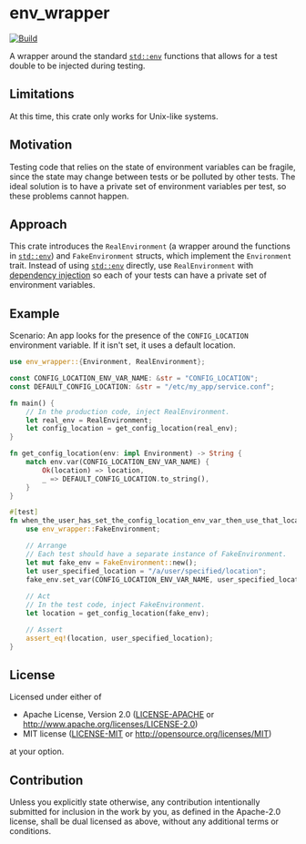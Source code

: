 # env_wrapper

[![Build](https://github.com/Aembit/env_wrapper/actions/workflows/build.yml/badge.svg?branch=main)](https://github.com/Aembit/env_wrapper/actions/workflows/build.yml)

A wrapper around the standard [`std::env`](https://doc.rust-lang.org/std/env/index.html)
functions that allows for a test double to be injected during testing.

## Limitations

At this time, this crate only works for Unix-like systems.

## Motivation

Testing code that relies on the state of environment variables can be
fragile, since the state may change between tests or be polluted by other tests.
The ideal solution is to have a private set of environment variables per test,
so these problems cannot happen.

## Approach

This crate introduces the `RealEnvironment`
(a wrapper around the functions in [`std::env`](https://doc.rust-lang.org/std/env/index.html))
and
`FakeEnvironment` structs, which implement the
`Environment` trait. Instead of using
[`std::env`](https://doc.rust-lang.org/std/env/index.html) directly,
use `RealEnvironment` with
[dependency injection](https://en.wikipedia.org/wiki/Dependency_injection)
so each of your tests can have a private set of environment variables.

## Example

Scenario: An app looks for the presence of the `CONFIG_LOCATION` environment
variable. If it isn't set, it uses a default location.

```rust
use env_wrapper::{Environment, RealEnvironment};

const CONFIG_LOCATION_ENV_VAR_NAME: &str = "CONFIG_LOCATION";
const DEFAULT_CONFIG_LOCATION: &str = "/etc/my_app/service.conf";

fn main() {
    // In the production code, inject RealEnvironment.
    let real_env = RealEnvironment;
    let config_location = get_config_location(real_env);
}

fn get_config_location(env: impl Environment) -> String {
    match env.var(CONFIG_LOCATION_ENV_VAR_NAME) {
        Ok(location) => location,
        _ => DEFAULT_CONFIG_LOCATION.to_string(),
    }
}

#[test]
fn when_the_user_has_set_the_config_location_env_var_then_use_that_location() {
    use env_wrapper::FakeEnvironment;

    // Arrange
    // Each test should have a separate instance of FakeEnvironment.
    let mut fake_env = FakeEnvironment::new();
    let user_specified_location = "/a/user/specified/location";
    fake_env.set_var(CONFIG_LOCATION_ENV_VAR_NAME, user_specified_location);
    
    // Act
    // In the test code, inject FakeEnvironment.
    let location = get_config_location(fake_env);

    // Assert
    assert_eq!(location, user_specified_location);
}
```

## License

Licensed under either of

* Apache License, Version 2.0
   ([LICENSE-APACHE](LICENSE-APACHE) or <http://www.apache.org/licenses/LICENSE-2.0>)
* MIT license
   ([LICENSE-MIT](LICENSE-MIT) or <http://opensource.org/licenses/MIT>)

at your option.

## Contribution

Unless you explicitly state otherwise, any contribution intentionally submitted
for inclusion in the work by you, as defined in the Apache-2.0 license, shall be
dual licensed as above, without any additional terms or conditions.
